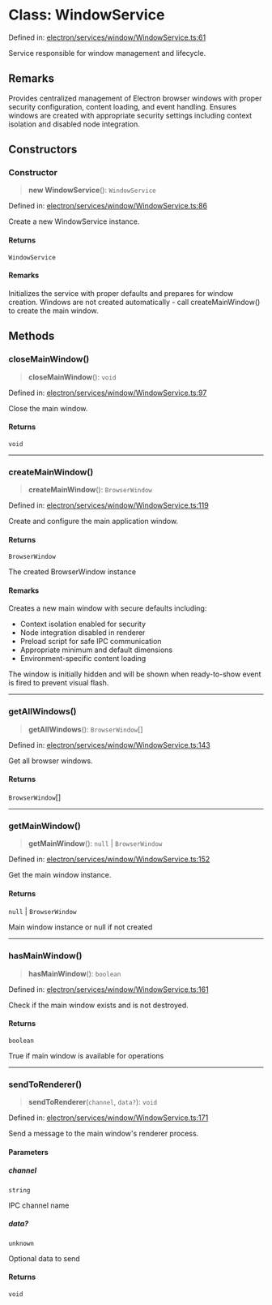 # Class: WindowService

Defined in: [electron/services/window/WindowService.ts:61](https://github.com/Nick2bad4u/Uptime-Watcher/blob/3cce0c3b352c8390536ca3c7399ece50a05faf18/electron/services/window/WindowService.ts#L61)

Service responsible for window management and lifecycle.

## Remarks

Provides centralized management of Electron browser windows with proper
security configuration, content loading, and event handling. Ensures
windows are created with appropriate security settings including context
isolation and disabled node integration.

## Constructors

### Constructor

> **new WindowService**(): `WindowService`

Defined in: [electron/services/window/WindowService.ts:86](https://github.com/Nick2bad4u/Uptime-Watcher/blob/3cce0c3b352c8390536ca3c7399ece50a05faf18/electron/services/window/WindowService.ts#L86)

Create a new WindowService instance.

#### Returns

`WindowService`

#### Remarks

Initializes the service with proper defaults and prepares for window creation.
Windows are not created automatically - call createMainWindow() to create the main window.

## Methods

### closeMainWindow()

> **closeMainWindow**(): `void`

Defined in: [electron/services/window/WindowService.ts:97](https://github.com/Nick2bad4u/Uptime-Watcher/blob/3cce0c3b352c8390536ca3c7399ece50a05faf18/electron/services/window/WindowService.ts#L97)

Close the main window.

#### Returns

`void`

***

### createMainWindow()

> **createMainWindow**(): `BrowserWindow`

Defined in: [electron/services/window/WindowService.ts:119](https://github.com/Nick2bad4u/Uptime-Watcher/blob/3cce0c3b352c8390536ca3c7399ece50a05faf18/electron/services/window/WindowService.ts#L119)

Create and configure the main application window.

#### Returns

`BrowserWindow`

The created BrowserWindow instance

#### Remarks

Creates a new main window with secure defaults including:
- Context isolation enabled for security
- Node integration disabled in renderer
- Preload script for safe IPC communication
- Appropriate minimum and default dimensions
- Environment-specific content loading

The window is initially hidden and will be shown when ready-to-show
event is fired to prevent visual flash.

***

### getAllWindows()

> **getAllWindows**(): `BrowserWindow`[]

Defined in: [electron/services/window/WindowService.ts:143](https://github.com/Nick2bad4u/Uptime-Watcher/blob/3cce0c3b352c8390536ca3c7399ece50a05faf18/electron/services/window/WindowService.ts#L143)

Get all browser windows.

#### Returns

`BrowserWindow`[]

***

### getMainWindow()

> **getMainWindow**(): `null` \| `BrowserWindow`

Defined in: [electron/services/window/WindowService.ts:152](https://github.com/Nick2bad4u/Uptime-Watcher/blob/3cce0c3b352c8390536ca3c7399ece50a05faf18/electron/services/window/WindowService.ts#L152)

Get the main window instance.

#### Returns

`null` \| `BrowserWindow`

Main window instance or null if not created

***

### hasMainWindow()

> **hasMainWindow**(): `boolean`

Defined in: [electron/services/window/WindowService.ts:161](https://github.com/Nick2bad4u/Uptime-Watcher/blob/3cce0c3b352c8390536ca3c7399ece50a05faf18/electron/services/window/WindowService.ts#L161)

Check if the main window exists and is not destroyed.

#### Returns

`boolean`

True if main window is available for operations

***

### sendToRenderer()

> **sendToRenderer**(`channel`, `data?`): `void`

Defined in: [electron/services/window/WindowService.ts:171](https://github.com/Nick2bad4u/Uptime-Watcher/blob/3cce0c3b352c8390536ca3c7399ece50a05faf18/electron/services/window/WindowService.ts#L171)

Send a message to the main window's renderer process.

#### Parameters

##### channel

`string`

IPC channel name

##### data?

`unknown`

Optional data to send

#### Returns

`void`
